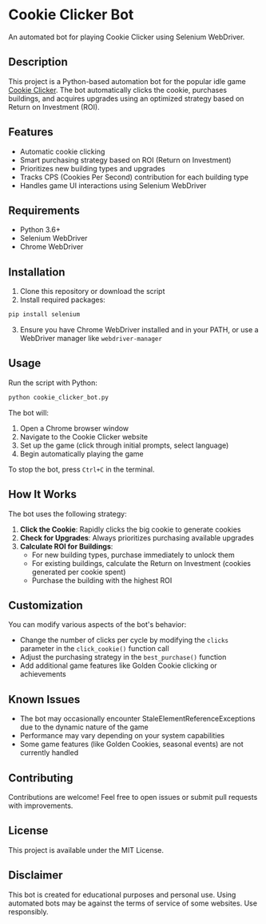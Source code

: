 # Cookie Clicker Bot

An automated bot for playing Cookie Clicker using Selenium WebDriver.

## Description

This project is a Python-based automation bot for the popular idle game [Cookie Clicker](https://orteil.dashnet.org/cookieclicker/). The bot automatically clicks the cookie, purchases buildings, and acquires upgrades using an optimized strategy based on Return on Investment (ROI).

## Features

- Automatic cookie clicking
- Smart purchasing strategy based on ROI (Return on Investment)
- Prioritizes new building types and upgrades
- Tracks CPS (Cookies Per Second) contribution for each building type
- Handles game UI interactions using Selenium WebDriver

## Requirements

- Python 3.6+
- Selenium WebDriver
- Chrome WebDriver

## Installation

1. Clone this repository or download the script
2. Install required packages:

```bash
pip install selenium
```

3. Ensure you have Chrome WebDriver installed and in your PATH, or use a WebDriver manager like `webdriver-manager`

## Usage

Run the script with Python:

```bash
python cookie_clicker_bot.py
```

The bot will:
1. Open a Chrome browser window
2. Navigate to the Cookie Clicker website
3. Set up the game (click through initial prompts, select language)
4. Begin automatically playing the game

To stop the bot, press `Ctrl+C` in the terminal.

## How It Works

The bot uses the following strategy:

1. **Click the Cookie**: Rapidly clicks the big cookie to generate cookies
2. **Check for Upgrades**: Always prioritizes purchasing available upgrades
3. **Calculate ROI for Buildings**: 
   - For new building types, purchase immediately to unlock them
   - For existing buildings, calculate the Return on Investment (cookies generated per cookie spent)
   - Purchase the building with the highest ROI

## Customization

You can modify various aspects of the bot's behavior:

- Change the number of clicks per cycle by modifying the `clicks` parameter in the `click_cookie()` function call
- Adjust the purchasing strategy in the `best_purchase()` function
- Add additional game features like Golden Cookie clicking or achievements

## Known Issues

- The bot may occasionally encounter StaleElementReferenceExceptions due to the dynamic nature of the game
- Performance may vary depending on your system capabilities
- Some game features (like Golden Cookies, seasonal events) are not currently handled

## Contributing

Contributions are welcome! Feel free to open issues or submit pull requests with improvements.

## License

This project is available under the MIT License.

## Disclaimer

This bot is created for educational purposes and personal use. Using automated bots may be against the terms of service of some websites. Use responsibly.
